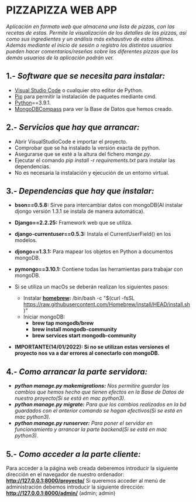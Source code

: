 PIZZAPIZZA WEB APP
==================
  
 *Aplicación en formato web que almacena una lista de pizzas, con las recetas de estas. Permite la visualización de los detalles de las pizzas, así como sus ingredientes y un análisis más exhaustivo de estos últimos. Además mediante el inicio de sesión o registro los distintos usuarios pueden hacer comentarios/reseñas sobre las diferentes pizzas que los demás usuarios de la aplicación podrán ver.*

  
## 1.- *Software que se necesita para instalar:*
  * [Visual Studio Code](https://code.visualstudio.com/) o cualquier otro editor de Python.
  * [Pip](https://pypi.org/project/pip/) para permitir la instalación de paquetes mediante cmd.
  * [Python](https://www.python.org/downloads/release/python-391/)==3.9.1.
  * [MongoDBCompass](https://www.mongodb.com/products/compass) para ver la Base de Datos que hemos creado.
## 2.- *Servicios que hay que arrancar:*
  * Abrir VisualStudioCode e importar el proyecto.
  * Comprobar que se ha instalado la versión exacta de python.
  * Asegurarse que se esté a la altura del fichero *mange.py*.
  * Ejecutar el comando *pip install -r requirements.txt* para instalar las dependencias.
  * No es necesaria la instalación y ejecución de un entorno virtual.
## 3.- *Dependencias que hay que instalar:*
  * **bson==0.5.8:** Sirve para intercambiar datos con mongoDB(Al instalar djongo versión 1.3.1 se instala de manera automática).
  * **Django==2.2.25:** Framework web que se utiliza.
  * **django-currentuser==0.5.3:** Instala el CurrentUserField() en los modelos.
  * **djongo==1.3.1:** Para mapear los objetos en Python a documentos mongoDB.
  * **pymongo==3.10.1:** Contiene todas las herramientas para trabajar con mongoDB.
  * Si se utiliza un macOs se deberán realizan los siguientes pasos:
     * Instalar **[homebrew](https://brew.sh/index_es):** /bin/bash -c "$(curl -fsSL https://raw.githubusercontent.com/Homebrew/install/HEAD/install.sh)"
     * Iniciar mongoDB:
        * **brew tap mongodb/brew**
        * **brew install mongodb-community**
        * **brew services start mongodb-community**  
   
  * **IMPORTANTE(14/01/2022): Si no se utilizan estas versiones el proyecto nos va a dar errores al conectarlo con mongoDB.**
## 4.- *Como arrancar la parte servidora:*
  * ***python manage.py makemigrations:** Nos permitire guardar los cambios que hemos hecho que tienen efectos en la Base de Datos de nuestro proyecto(Si se está en mac python3).*
  * ***python manage.py migrate:** Para que los cambios realizados en la bd guardados con el anterior comando se hagan efectivos(Si se está en mac python3).*
  * ***python manage.py runserver:** Para poner el servidor en funcionamiento y arrancar la parte backend(Si se está en mac python3).*
## 5.- *Como acceder a la parte cliente:*
  Para acceder a la página web creada deberemos introducir la siguiente dirección en el navegador de nuestro ordenador: **http://127.0.0.1:8000/proyecto/**
  Si queremos acceder al menú de administración debemos introducir la siguiente dirección: **http://127.0.0.1:8000/admin/** (admin; admin)

    